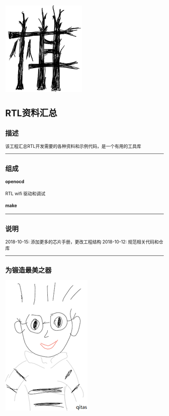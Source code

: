 [![sites](qitas/Qi.png)](http://www.qitas.cn)
---

# RTL资料汇总

## 描述

该工程汇总RTL开发需要的各种资料和示例代码，是一个有用的工具库

---
## 组成

####  openocd

RTL wifi 驱动和调试

####  make



---
## 说明

2018-10-15: 添加更多的芯片手册，更改工程结构
2018-10-12: 规范相关代码和仓库

---
## 为锻造最美之器
[![sites](qitas/qitas.png)](http://www.qitas.cn)